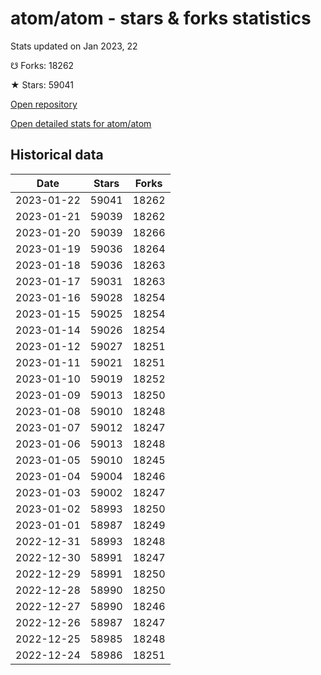 # atom/atom - stars & forks statistics

Stats updated on Jan 2023, 22

☋ Forks: 18262

★ Stars: 59041

[Open repository](https://github.com/atom/atom)

[Open detailed stats for atom/atom](https://reviewgithub.com/rep/atom/atom)

## Historical data
| Date | Stars | Forks |
|------|-------|-------|
| 2023-01-22 | 59041 | 18262 | 
| 2023-01-21 | 59039 | 18262 | 
| 2023-01-20 | 59039 | 18266 | 
| 2023-01-19 | 59036 | 18264 | 
| 2023-01-18 | 59036 | 18263 | 
| 2023-01-17 | 59031 | 18263 | 
| 2023-01-16 | 59028 | 18254 | 
| 2023-01-15 | 59025 | 18254 | 
| 2023-01-14 | 59026 | 18254 | 
| 2023-01-12 | 59027 | 18251 | 
| 2023-01-11 | 59021 | 18251 | 
| 2023-01-10 | 59019 | 18252 | 
| 2023-01-09 | 59013 | 18250 | 
| 2023-01-08 | 59010 | 18248 | 
| 2023-01-07 | 59012 | 18247 | 
| 2023-01-06 | 59013 | 18248 | 
| 2023-01-05 | 59010 | 18245 | 
| 2023-01-04 | 59004 | 18246 | 
| 2023-01-03 | 59002 | 18247 | 
| 2023-01-02 | 58993 | 18250 | 
| 2023-01-01 | 58987 | 18249 | 
| 2022-12-31 | 58993 | 18248 | 
| 2022-12-30 | 58991 | 18247 | 
| 2022-12-29 | 58991 | 18250 | 
| 2022-12-28 | 58990 | 18250 | 
| 2022-12-27 | 58990 | 18246 | 
| 2022-12-26 | 58987 | 18247 | 
| 2022-12-25 | 58985 | 18248 | 
| 2022-12-24 | 58986 | 18251 | 

